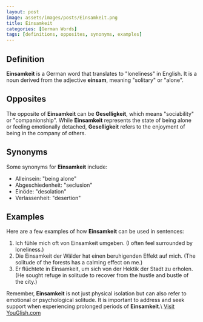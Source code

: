 ```yaml
---
layout: post
image: assets/images/posts/Einsamkeit.png
title: Einsamkeit
categories: [German Words]
tags: [definitions, opposites, synonyms, examples]
---
```


## Definition

**Einsamkeit** is a German word that translates to "loneliness" in English. It is a noun derived from the adjective **einsam**, meaning "solitary" or "alone". 

## Opposites

The opposite of **Einsamkeit** can be **Geselligkeit**, which means "sociability" or "companionship". While **Einsamkeit** represents the state of being alone or feeling emotionally detached, **Geselligkeit** refers to the enjoyment of being in the company of others.

## Synonyms

Some synonyms for **Einsamkeit** include:

- Alleinsein: "being alone"
- Abgeschiedenheit: "seclusion"
- Einöde: "desolation"
- Verlassenheit: "desertion"

## Examples

Here are a few examples of how **Einsamkeit** can be used in sentences:

1. Ich fühle mich oft von Einsamkeit umgeben. (I often feel surrounded by loneliness.)
2. Die Einsamkeit der Wälder hat einen beruhigenden Effekt auf mich. (The solitude of the forests has a calming effect on me.)
3. Er flüchtete in Einsamkeit, um sich von der Hektik der Stadt zu erholen. (He sought refuge in solitude to recover from the hustle and bustle of the city.)

Remember, **Einsamkeit** is not just physical isolation but can also refer to emotional or psychological solitude. It is important to address and seek support when experiencing prolonged periods of **Einsamkeit**.\ <a id="yg-widget-0" class="youglish-widget" data-query="Einsamkeit" data-lang="german" data-components="8412" data-auto-start="0" data-bkg-color="theme_light" data-title="How%20to%20pronounce%20Einsamkeit%20in%20German"  rel="nofollow" href="https://youglish.com">Visit YouGlish.com</a><script async src="https://youglish.com/public/emb/widget.js" charset="utf-8"></script>